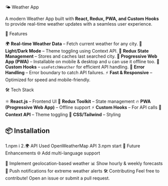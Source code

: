 🌤️ Weather App

A modern Weather App built with **React, Redux, PWA, and Custom Hooks** to provide real-time weather updates with a seamless user experience.

 🚀 Features

 🌍 **Real-time Weather Data** – Fetch current weather for any city.
 🎨 **Light/Dark Mode** – Theme toggling using Context API.
💾 **Redux State Management** – Stores and caches last searched city.
📱 **Progressive Web App (PWA)** – Installable on mobile & desktop and u can use it offline too.
🔄 **Custom Hooks** – `useFetchWeather` for efficient API handling.
🚨 **Error Handling** – Error boundary to catch API failures.
⚡ **Fast & Responsive** – Optimized for speed and mobile-friendly.

 🛠️ Tech Stack

 ⚛️ **React.js** – Frontend UI
🏪 **Redux Toolkit** – State management
🔥 **PWA (Progressive Web App)** – Offline support
 ⚡ **Custom Hooks** – For API calls
🌙 **Context API** – Theme toggling
🎨 **CSS/Tailwind** – Styling

## 📦 Installation

1.npm i
2.🌍 API Used
OpenWeatherMap API
3.npm start
🎯 Future Enhancements
🌐 Add multi-language support

📍 Implement geolocation-based weather
📊 Show hourly & weekly forecasts
🔔 Push notifications for extreme weather alerts
🛠️ Contributing
Feel free to contribute! Open an issue or submit a pull request.
